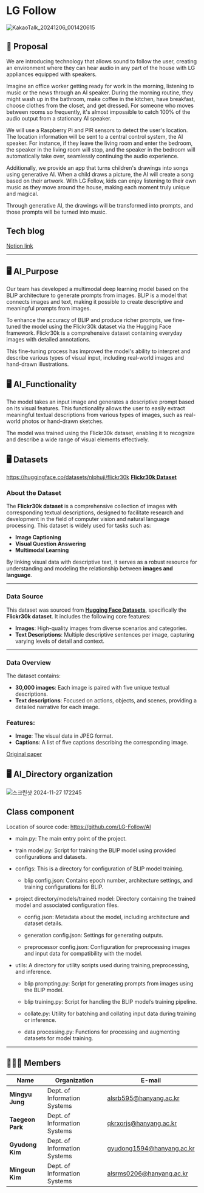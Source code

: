 # LG Follow

![KakaoTalk_20241206_001420615](https://github.com/user-attachments/assets/48efc328-af90-45d6-ad90-d0bff8b0a05c)

## 📗 Proposal

We are introducing technology that allows sound to follow the user, creating an environment where they can hear audio in any part of the house with LG appliances equipped with speakers.

Imagine an office worker getting ready for work in the morning, listening to music or the news through an AI speaker. During the morning routine, they might wash up in the bathroom, make coffee in the kitchen, have breakfast, choose clothes from the closet, and get dressed. For someone who moves between rooms so frequently, it's almost impossible to catch 100% of the audio output from a stationary AI speaker.

We will use a Raspberry Pi and PIR sensors to detect the user's location. The location information will be sent to a central control system, the AI speaker. For instance, if they leave the living room and enter the bedroom, the speaker in the living room will stop, and the speaker in the bedroom will automatically take over, seamlessly continuing the audio experience.

Additionally,  we provide an app that turns children's drawings into songs using generative AI. When a child draws a picture, the AI will create a song based on their artwork. With LG Follow, kids can enjoy listening to their own music as they move around the house, making each moment truly unique and magical.

Through generative AI, the drawings will be transformed into prompts, and those prompts will be turned into music.


## Tech blog

[Notion link](https://www.notion.so/LG-Follow-13d35f1ee75580198f3cefcb1fb725ad)

---

## 🖥️ AI_Purpose

Our team has developed a multimodal deep learning model based on the BLIP architecture to generate prompts from images. BLIP is a model that connects images and text, making it possible to create descriptive and meaningful prompts from images. 

To enhance the accuracy of BLIP and produce richer prompts, we fine-tuned the model using the Flickr30k dataset via the Hugging Face framework. Flickr30k is a comprehensive dataset containing everyday images with detailed annotations. 

This fine-tuning process has improved the model's ability to interpret and describe various types of visual input, including real-world images and hand-drawn illustrations.


## 🖥️ AI_Functionality

The model takes an input image and generates a descriptive prompt based on its visual features. This functionality allows the user to easily extract meaningful textual descriptions from various types of images, such as real-world photos or hand-drawn sketches. 

The model was trained using the Flickr30k dataset, enabling it to recognize and describe a wide range of visual elements effectively.


## 🖥️ Datasets

https://huggingface.co/datasets/nlphuji/flickr30k
[**Flickr30k Dataset**](https://huggingface.co/datasets/nlphuji/flickr30k)

### **About the Dataset**
The **Flickr30k dataset** is a comprehensive collection of images with corresponding textual descriptions, designed to facilitate research and development in the field of computer vision and natural language processing. This dataset is widely used for tasks such as:

- **Image Captioning**
- **Visual Question Answering**
- **Multimodal Learning**

By linking visual data with descriptive text, it serves as a robust resource for understanding and modeling the relationship between **images and language**.

---

### **Data Source**
This dataset was sourced from [**Hugging Face Datasets**](https://huggingface.co/datasets/nlphuji/flickr30k), specifically the **Flickr30k dataset**. It includes the following core features:

- **Images**: High-quality images from diverse scenarios and categories.
- **Text Descriptions**: Multiple descriptive sentences per image, capturing varying levels of detail and context.

---

### **Data Overview**

The dataset contains:
- **30,000 images**: Each image is paired with five unique textual descriptions.
- **Text descriptions**: Focused on actions, objects, and scenes, providing a detailed narrative for each image.

### **Features**:
- **Image**: The visual data in JPEG format.
- **Captions**: A list of five captions describing the corresponding image.

[Original paper](https://aclanthology.org/Q14-1006.pdf)


## 🖥️ AI_Directory organization

![스크린샷 2024-11-27 172245](https://github.com/user-attachments/assets/dc9816c2-4d31-460c-ad1a-126c65b5ff3f)


## Class component

Location of source code: https://github.com/LG-Follow/AI

* main.py: The main entry point of the project.

* train model.py: Script for training the BLIP model using provided configurations and datasets.

* configs: This is a directory for configuration of BLIP model training.
  * blip config.json: Contains epoch number, architecture settings, and training configurations for BLIP.

* project directory/models/trained model: Directory containing the trained model and associated configuration files.
  * config.json: Metadata about the model, including architecture and dataset details.
    
  * generation config.json: Settings for generating outputs.
    
  * preprocessor config.json: Configuration for preprocessing images and input data for compatibility with the model.

* utils: A directory for utility scripts used during training,preprocessing, and inference.
  * blip prompting.py: Script for generating prompts from images using the BLIP model.
    
  * blip training.py: Script for handling the BLIP model’s training pipeline.
    
  * collate.py: Utility for batching and collating input data during training or inference.
    
  * data processing.py: Functions for processing and augmenting datasets for model training.

---

## 🧑‍🤝‍🧑 Members

| Name        | Organization                         | E-mail                        |
|-------------|-------------------------------|-------------------------------|
| **Mingyu Jung** | Dept. of Information Systems | [alsrb595@hanyang.ac.kr](mailto:alsrb595@hanyang.ac.kr) |
| **Taegeon Park** | Dept. of Information Systems | [qkrxorjs@hanyang.ac.kr](mailto:qkrxorjs@hanyang.ac.kr) |
| **Gyudong Kim** | Dept. of Information Systems | [gyudong1594@hanyang.ac.kr](mailto:gyudong1594@hanyang.ac.kr) |
| **Mingeun Kim** | Dept. of Information Systems | [alsrms0206@hanyang.ac.kr](mailto:alsrms0206@hanyang.ac.kr) |

